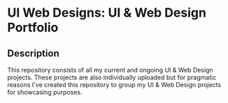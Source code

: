 # UI Web Designs: UI & Web Design Portfolio

## Description

This repository consists of all my current and ongoing UI & Web Design projects. 
These projects are also individually uploaded but for pragmatic reasons I've created this repository to group my UI & Web Design projects for showcasing purposes.
